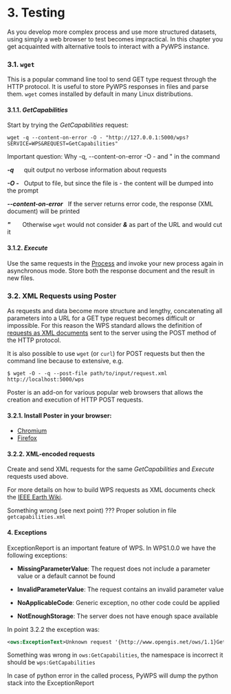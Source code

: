 # 3. Testing

As you develop more complex process and use more structured datasets, using
simply a web browser to test becomes impractical. In this chapter you get
acquainted with alternative tools to interact with a PyWPS instance.

### 3.1. `wget` 

This is a popular command line tool to send GET type request through the HTTP
protocol. It is useful to store PyWPS responses in files and parse them. `wget`
comes installed by default in many Linux distributions.

#### 3.1.1. *GetCapabilities*

Start by trying the *GetCapabilities* request:

```
wget -q --content-on-error -O - "http://127.0.0.1:5000/wps?SERVICE=WPS&REQUEST=GetCapabilities"  
```

Important question: Why -q, --content-on-error -O -  and " in the command  

***-q*** &nbsp;&nbsp;&nbsp;&nbsp; quit output no verbose information about requests

***-O -*** &nbsp; Output to file, but since the file is - the content will be dumped into the prompt   

***--content-on-error*** &nbsp; If the server returns error code, the response
(XML document) will be printed

***"*** &nbsp;&nbsp;&nbsp;&nbsp;&nbsp; Otherwise `wget` would not consider ***&*** as part of the URL and would cut it

#### 3.1.2. *Execute*

Use the same requests in the [Process](02-Process.md) and invoke your new
process again in asynchronous mode. Store both the response document and the
result in new files.

### 3.2. XML Requests using Poster

As requests and data become more structure and lengthy, concatenating all
parameters into a URL for a GET type request becomes difficult or impossible.
For this reason the WPS standard allows the definition of [requests as XML
documents](http://geoprocessing.info/wpsdoc/1x0ExecutePOST) sent to the server
using the POST method of the HTTP protocol.

It is also possible to use `wget` (or `curl`) for POST requests but then the command line because to extensive, e.g.

```
$ wget -O - -q --post-file path/to/input/request.xml http://localhost:5000/wps
```

Poster is an add-on for various popular web browsers that allows the creation
and execution of HTTP POST requests. 

#### 3.2.1. Install Poster in your browser: 

 - [Chromium](https://chrome.google.com/webstore/detail/chrome-poster/cdjfedloinmbppobahmonnjigpmlajcd)
 - [Firefox](https://addons.mozilla.org/en-US/firefox/addon/poster/)

#### 3.2.2. XML-encoded requests

Create and send XML requests for the same *GetCapabilities* and *Execute*
requests used above.  

For more details on how to build WPS requests as XML documents check the [IEEE
Earth
Wiki](http://wiki.ieee-earth.org/Documents/GEOSS_Tutorials/GEOSS_Provider_Tutorials/Web_Processing_Service_Tutorial_for_GEOSS_Providers/Section_2%3a_Introduction_to_WPS).

Something wrong (see next point) ??? Proper solution in file `getcapabilities.xml`     


#### 4. Exceptions

ExceptionReport is an important feature of WPS. In WPS1.0.0 we have the following exceptions:

- **MissingParameterValue**: The request does not include a parameter value or a default cannot be found

- **InvalidParameterValue**: The request contains an invalid parameter value

- **NoApplicableCode**: Generic exception, no other code could be applied

- **NotEnoughStorage**: The server does not have enough space available

In point 3.2.2 the exception was:

```xml
<ows:ExceptionText>Unknown request '{http://www.opengis.net/ows/1.1}GetCapabilities'</ows:ExceptionText>
```

Something was wrong in `ows:GetCapabilities`, the namespace is incorrect it should be `wps:GetCapabilities` 

In case of python error in the called process, PyWPS will dump the python stack into the ExceptionReport
